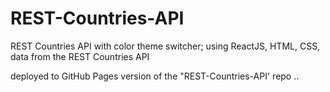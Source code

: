 # REST-Countries-API
REST Countries API with color theme switcher; using ReactJS, HTML, CSS, data from the REST Countries API

deployed to GitHub Pages version of the "REST-Countries-API' repo ..
